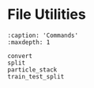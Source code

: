 # File Utilities

```{toctree}
:caption: 'Commands'
:maxdepth: 1

convert
split
particle_stack
train_test_split
```